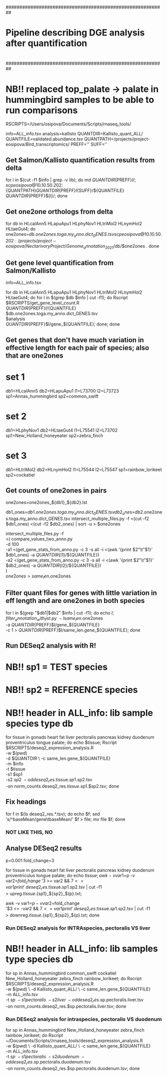##########################################################
#                                                        #
#  Pipeline describing DGE analysis after quantification #
#                                                        #
##########################################################
# NB!! replaced top_palate -> palate in hummingbird samples to be able to run comparisons

RSCRIPTS=/Users/osipova/Documents/Scripts/rnaseq_tools/

info=ALL_info.tsv
analysis=kallisto
QUANTDIR=Kallisto_quant_ALL/
QUANTFILE=validated.abundance.tsv
QUANTPATH=/projects/project-eosipova/Bird_transcriptomics/
PREFF=''
SUFF=''

## Get Salmon/Kallisto quantification results from delta
for l in $(cut -f1 $info | grep -v lib);
do
 md ${QUANTDIR}${PREFF}${l}/;
 scp eosipova@10.10.50.202:${QUANTPATH}${QUANTDIR}${PREFF}${l}${SUFF}/${QUANTFILE} ${QUANTDIR}${PREFF}${l}/;
done

## Get one2one orthologs from delta

for db in HLcalAnn5 HLapuApu1 HLphyNov1 HLtriMol2 HLnymHol2 HLtaeGut4;
do
 one2ones=$db.one2ones.toga.my_anno.dict_GENES.tsv
 scp eosipova@10.10.50.202:/projects/project-eosipova/NectarivoryProject/Genome_annotation_2021/$db/$one2ones .
done



## Get gene level quantification from Salmon/Kallisto
info=ALL_info.tsv

for db in HLcalAnn5 HLapuApu1 HLphyNov1 HLtriMol2 HLnymHol2 HLtaeGut4;
do
 for l in $(grep $db $info | cut -f1);
 do
  Rscript $RSCRIPTS/get_gene_level_count.R  \
  ${QUANTDIR}${PREFF}$l/${QUANTFILE}  \
  $db.one2ones.toga.my_anno.dict_GENES.tsv  \
  $analysis \
  ${QUANTDIR}${PREFF}$l/gene_${QUANTFILE};
 done;
done




## Get genes that don't have much variation in effective length for each pair of species; also that are one2ones
# set 1
db1=HLcalAnn5
db2=HLapuApu1
l1=L73700
l2=L73723
sp1=Annas_hummingbird
sp2=common_swift

# set 2
db1=HLphyNov1
db2=HLtaeGut4
l1=L75541
l2=L73702
sp1=New_Holland_honeyeater
sp2=zebra_finch

# set 3
db1=HLtriMol2
db2=HLnymHol2
l1=L75544
l2=L75547
sp1=rainbow_lorikeet
sp2=cockatiel

## Get counts of one2ones in pairs 
one2ones=one2ones_${db1}_${db2}.lst

db1_ones=$db1.one2ones.toga.my_anno.dict_GENES.tsv
db2_ones=$db2.one2ones.toga.my_anno.dict_GENES.tsv
intersect_multiple_files.py -f <(cut -f2 $db1_ones) <(cut -f2 $db2_ones) | sort -u > $one2ones


intersect_multiple_files.py -f \
<(
  compare_values_two_anno.py \
  -d 100 \
  -a1 <(get_gene_stats_from_anno.py -c 3 -s all -i <(awk '{print $2"\t"$1}' $db1_ones) -a ${QUANTDIR}${l1}/${QUANTFILE}) \
  -a2 <(get_gene_stats_from_anno.py -c 3 -s all -i <(awk '{print $2"\t"$1}' $db2_ones) -a ${QUANTDIR}${l2}/${QUANTFILE}) \
  ) \
  $one2ones > same_len.$one2ones


## Filter quant files for genes with little variation in eff length and are one2ones in both species 
for l in $(grep "$db1\|$db2" $info | cut -f1);
do
 echo $l;
 filter_annotation_with_list.py \
  -l same_len.$one2ones \
  -a ${QUANTDIR}${PREFF}$l/gene_${QUANTFILE} \
  -c 1 > ${QUANTDIR}${PREFF}$l/same_len.gene_${QUANTFILE};
done



## Run DESeq2 analysis with R!

# NB!! sp1 = TEST species
# NB!! sp2 = REFERENCE species
# NB!! header in ALL_info:   lib sample  species type  db 

for tissue in gonads heart fat liver pectoralis pancreas kidney duodenum proventriculus tongue palate;
do
echo $tissue;
Rscript $RSCRIPTS/deseq2_expression_analysis.R \
  -w $(pwd) \
  -d $QUANTDIR \
  -c same_len.gene_${QUANTFILE} \
  -m $info \
  -t $tissue \
  -s1 $sp1 \
  -s2 $sp2 \
  -od deseq2_res.$tissue.$sp1.$sp2.tsv  \
  -on norm_counts.deseq2_res.$tissue.$sp1.$sp2.tsv;
done


## Fix headings
for f in $(ls deseq2_res.*.tsv);
do
 echo $f;
 sed 's/^baseMean/gene\tbaseMean/' $f > file;
 mv file $f;
done




### NOT LIKE THIS, NO ###

## Analyse DESeq2 results
p=0.001
fold_change=3

for tissue in gonads heart fat liver pectoralis pancreas kidney duodenum proventriculus tongue palate;
do
echo $tissue;
  awk -v var1=$p -v var2=$fold_change \
   '$3 >= var2 && $7 <= var1 {print}' \
   deseq2_res.$tissue.$sp1.$sp2.tsv | cut -f1 \
    > upreg.${tissue}.${sp1}_${sp2}_${p}.txt;

  awk -v var1=$p -v var2=$fold_change \
   '$3 <= -var2 && $7 <= var1 {print}' \
   deseq2_res.$tissue.$sp1.$sp2.tsv | cut -f1 \
    > downreg.${tissue}.${sp1}_${sp2}_${p}.txt;
done






### Run DESeq2 analysis for INTRAspecies, pectoralis VS liver

# NB!! header in ALL_info:   lib samples  type  species  db 

for sp in Annas_hummingbird common_swift cockatiel New_Holland_honeyeater zebra_finch rainbow_lorikeet;
do
 Rscript $RSCRIPTS/deseq2_expression_analysis.R \
 -w $(pwd) \
 -d Kallisto_quant_ALL/ \
 -c same_len.gene_${QUANTFILE} \
 -m ALL_info.tsv \
 -t $sp \
 -s1 pectoralis \
 -s2 liver \
 -od deseq2_res.$sp.pectoralis.liver.tsv \
 -on norm_counts.deseq2_res.$sp.pectoralis.liver.tsv;
done


### Run DESeq2 analysis for intraspecies, pectoralis VS duodenum
for sp in Annas_hummingbird New_Holland_honeyeater zebra_finch rainbow_lorikeet;
do
 Rscript ~/Documents/Scripts//rnaseq_tools/deseq2_expression_analysis.R \
 -w $(pwd) \
 -d Kallisto_quant_ALL/ \
 -c same_len.gene_${QUANTFILE} \
 -m ALL_info.tsv \
 -t $sp \
 -s1 pectoralis \
 -s2 duodenum \
 -od deseq2_res.$sp.pectoralis.duodenum.tsv \
 -on norm_counts.deseq2_res.$sp.pectoralis.duodenum.tsv;
done





